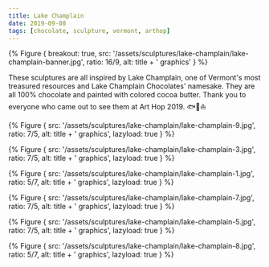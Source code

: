 ```yaml
---
title: Lake Champlain
date: 2019-09-08
tags: [chocolate, sculpture, vermont, arthop]
---
```


{% Figure {
    breakout: true,
    src: '/assets/sculptures/lake-champlain/lake-champlain-banner.jpg',
    ratio: 16/9,
    alt: title + ' graphics'
} %}

These sculptures are all inspired by Lake Champlain, one of Vermont's most treasured resources and Lake Champlain Chocolates' namesake. They are all 100% chocolate and painted with colored cocoa butter. Thank you to everyone who came out to see them at Art Hop 2019. 🐟🦆⛵️

{% Figure {
    src: '/assets/sculptures/lake-champlain/lake-champlain-9.jpg',
    ratio: 7/5,
    alt: title + ' graphics',
    lazyload: true
} %}

{% Figure {
    src: '/assets/sculptures/lake-champlain/lake-champlain-3.jpg',
    ratio: 7/5,
    alt: title + ' graphics',
    lazyload: true
} %}

{% Figure {
    src: '/assets/sculptures/lake-champlain/lake-champlain-1.jpg',
    ratio: 5/7,
    alt: title + ' graphics',
    lazyload: true
} %}

{% Figure {
    src: '/assets/sculptures/lake-champlain/lake-champlain-7.jpg',
    ratio: 7/5,
    alt: title + ' graphics',
    lazyload: true
} %}

{% Figure {
    src: '/assets/sculptures/lake-champlain/lake-champlain-5.jpg',
    ratio: 7/5,
    alt: title + ' graphics',
    lazyload: true
} %}

{% Figure {
    src: '/assets/sculptures/lake-champlain/lake-champlain-8.jpg',
    ratio: 5/7,
    alt: title + ' graphics',
    lazyload: true
} %}

